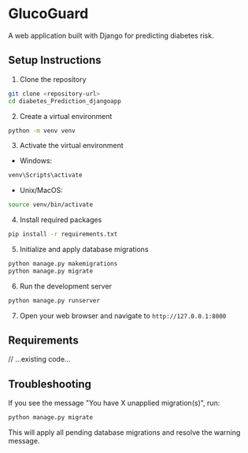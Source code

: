 # GlucoGuard


A web application built with Django for predicting diabetes risk.

## Setup Instructions

1. Clone the repository
```bash
git clone <repository-url>
cd diabetes_Prediction_djangoapp
```

2. Create a virtual environment
```bash
python -m venv venv
```

3. Activate the virtual environment
- Windows:
```bash
venv\Scripts\activate
```
- Unix/MacOS:
```bash
source venv/bin/activate
```

4. Install required packages
```bash
pip install -r requirements.txt
```

5. Initialize and apply database migrations
```bash
python manage.py makemigrations
python manage.py migrate
```

6. Run the development server
```bash
python manage.py runserver
```

7. Open your web browser and navigate to `http://127.0.0.1:8000`

## Requirements
// ...existing code...

## Troubleshooting

If you see the message "You have X unapplied migration(s)", run:
```bash
python manage.py migrate
```

This will apply all pending database migrations and resolve the warning message.

